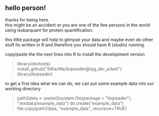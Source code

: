 ## hello person!

thanks for being here.  
this might be an accident or you are one of the few persons in the world  
using isobarquant for protein quantification.

this little package will help to glimpse your data and maybe even do other stuff
Its written in R and therefore you should have R (studio) running.

copy/paste the the next lines into R to install the development version 

> library(devtools)  
> install_github("StKarMa/ibqreader@tag_der_arbeit")  
> library(ibqreader)

to get a first idea what we can do, we can put some example data into our working directory 


> path2data <- paste0(system.file(package = "ibqreader"), "/extdata/example_data")
> dir.create("example_data")
> file.copy(path2data, "example_data", recursive=TRUE)







